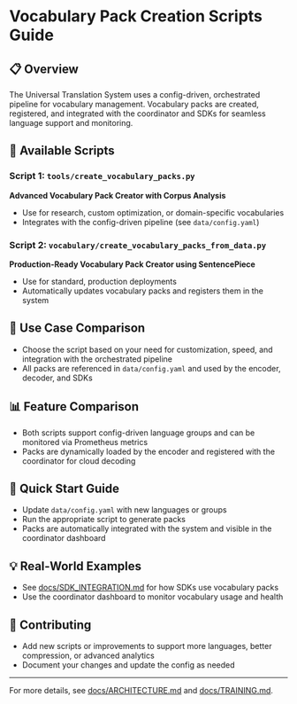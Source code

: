# Vocabulary Pack Creation Scripts Guide

## 📋 Overview

The Universal Translation System uses a config-driven, orchestrated pipeline for vocabulary management. Vocabulary packs are created, registered, and integrated with the coordinator and SDKs for seamless language support and monitoring.

## 🔧 Available Scripts

### Script 1: `tools/create_vocabulary_packs.py`
**Advanced Vocabulary Pack Creator with Corpus Analysis**

- Use for research, custom optimization, or domain-specific vocabularies
- Integrates with the config-driven pipeline (see `data/config.yaml`)

### Script 2: `vocabulary/create_vocabulary_packs_from_data.py`
**Production-Ready Vocabulary Pack Creator using SentencePiece**

- Use for standard, production deployments
- Automatically updates vocabulary packs and registers them in the system

## 🎯 Use Case Comparison

- Choose the script based on your need for customization, speed, and integration with the orchestrated pipeline
- All packs are referenced in `data/config.yaml` and used by the encoder, decoder, and SDKs

## 📊 Feature Comparison

- Both scripts support config-driven language groups and can be monitored via Prometheus metrics
- Packs are dynamically loaded by the encoder and registered with the coordinator for cloud decoding

## 🚀 Quick Start Guide

- Update `data/config.yaml` with new languages or groups
- Run the appropriate script to generate packs
- Packs are automatically integrated with the system and visible in the coordinator dashboard

## 💡 Real-World Examples

- See [docs/SDK_INTEGRATION.md](docs/SDK_INTEGRATION.md) for how SDKs use vocabulary packs
- Use the coordinator dashboard to monitor vocabulary usage and health

## 🤝 Contributing

- Add new scripts or improvements to support more languages, better compression, or advanced analytics
- Document your changes and update the config as needed

---

For more details, see [docs/ARCHITECTURE.md](docs/ARCHITECTURE.md) and [docs/TRAINING.md](docs/TRAINING.md).